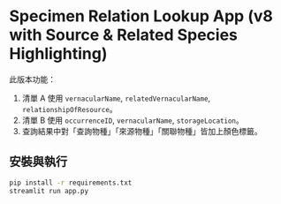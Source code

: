 # Specimen Relation Lookup App (v8 with Source & Related Species Highlighting)

此版本功能：
1. 清單 A 使用 `vernacularName`, `relatedVernacularName`, `relationshipOfResource`。
2. 清單 B 使用 `occurrenceID`, `vernacularName`, `storageLocation`。
3. 查詢結果中對「查詢物種」「來源物種」「關聯物種」皆加上顏色標籤。

## 安裝與執行
```bash
pip install -r requirements.txt
streamlit run app.py
```
